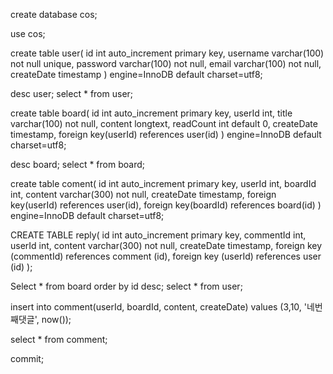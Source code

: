 create database cos;

use cos;

create table user(
   id int auto_increment primary key,
    username varchar(100) not null unique,
    password varchar(100) not null,
    email varchar(100) not null,
    createDate timestamp
) engine=InnoDB default charset=utf8;

desc user;
select * from user;


create table board(
   id int auto_increment primary key,
    userId int, 
    title varchar(100) not null,
    content longtext,
    readCount int default 0,
    createDate timestamp,
    foreign key(userId) references user(id)
) engine=InnoDB default charset=utf8;

desc board;
select * from board;


create table coment(
   id int auto_increment primary key,
    userId int, 
    boardId int,
    content varchar(300) not null,
    createDate timestamp,
    foreign key(userId) references user(id),
    foreign key(boardId) references board(id)
) engine=InnoDB default charset=utf8;


CREATE TABLE reply(
id int auto_increment primary key,
commentId int,
userId int,
content varchar(300) not null,
createDate timestamp,
foreign key (commentId) references comment (id),
foreign key (userId) references user (id)
);

Select * from board order by id desc;
select * from user;


insert into comment(userId, boardId, content, createDate)
 values (3,10, '네번째댓글', now());
 
 select * from comment;
 
 commit;